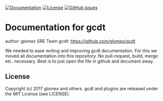 [![Documentation](https://readthedocs.org/projects/beedo/badge/?version=latest)](http://gcdt.readthedocs.io/en/latest/)
[![License](http://img.shields.io/badge/license-MIT-yellowgreen.svg)](LICENSE) 
[![GitHub issues](https://img.shields.io/github/issues/glomex/glomex-cloud-deployment-tools.svg?maxAge=2592000)](https://github.com/glomex/glomex-cloud-deployment-tools/issues)

# Documentation for gcdt

author: glomex SRE Team
gcdt: https://github.com/glomex/gcdt

We needed to ease writing and improving gcdt documentation. For this we moved all documentation into this repository. No pull-request, build, merge etc. necessary. Best is to just open the file in github and document away.  


## License

Copyright (c) 2017 glomex and others.
gcdt and plugins are released under the MIT License (see LICENSE).
